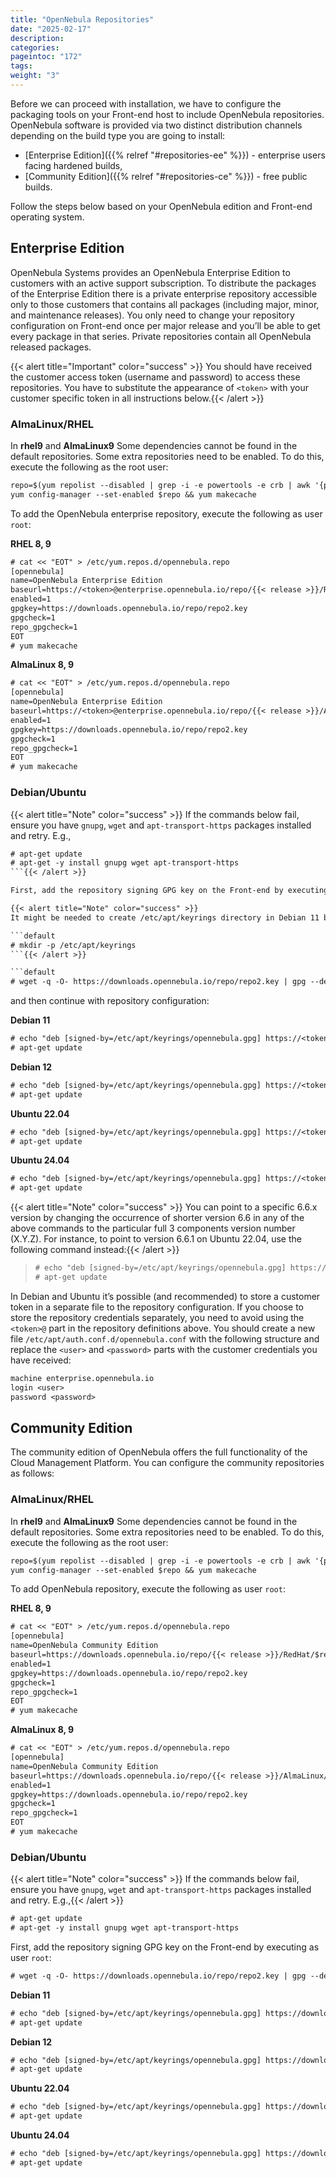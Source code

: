 ```yaml
---
title: "OpenNebula Repositories"
date: "2025-02-17"
description:
categories:
pageintoc: "172"
tags:
weight: "3"
---
```


<a id="repositories"></a>

<!--# OpenNebula Repositories -->

Before we can proceed with installation, we have to configure the packaging tools on your Front-end host to include OpenNebula repositories. OpenNebula software is provided via two distinct distribution channels depending on the build type you are going to install:

- [Enterprise Edition]({{% relref "#repositories-ee" %}}) - enterprise users facing hardened builds,
- [Community Edition]({{% relref "#repositories-ce" %}}) - free public builds.

Follow the steps below based on your OpenNebula edition and Front-end operating system.

<a id="repositories-ee"></a>

## Enterprise Edition

OpenNebula Systems provides an OpenNebula Enterprise Edition to customers with an active support subscription. To distribute the packages of the Enterprise Edition there is a private enterprise repository accessible only to those customers that contains all packages (including major, minor, and maintenance releases). You only need to change your repository configuration on Front-end once per major release and you’ll be able to get every package in that series. Private repositories contain all OpenNebula released packages.

{{< alert title="Important" color="success" >}}
You should have received the customer access token (username and password) to access these repositories. You have to substitute the appearance of `<token>` with your customer specific token in all instructions below.{{< /alert >}} 

### AlmaLinux/RHEL

In **rhel9** and **AlmaLinux9** Some dependencies cannot be found in the default repositories. Some extra repositories need to be enabled. To do this, execute the following as the root user:

```default
repo=$(yum repolist --disabled | grep -i -e powertools -e crb | awk '{print $1}' | head -1)
yum config-manager --set-enabled $repo && yum makecache
```

To add the OpenNebula enterprise repository, execute the following as user `root`:

**RHEL 8, 9**

```default
# cat << "EOT" > /etc/yum.repos.d/opennebula.repo
[opennebula]
name=OpenNebula Enterprise Edition
baseurl=https://<token>@enterprise.opennebula.io/repo/{{< release >}}/RedHat/$releasever/$basearch
enabled=1
gpgkey=https://downloads.opennebula.io/repo/repo2.key
gpgcheck=1
repo_gpgcheck=1
EOT
# yum makecache
```

**AlmaLinux 8, 9**

```default
# cat << "EOT" > /etc/yum.repos.d/opennebula.repo
[opennebula]
name=OpenNebula Enterprise Edition
baseurl=https://<token>@enterprise.opennebula.io/repo/{{< release >}}/AlmaLinux/$releasever/$basearch
enabled=1
gpgkey=https://downloads.opennebula.io/repo/repo2.key
gpgcheck=1
repo_gpgcheck=1
EOT
# yum makecache
```

### Debian/Ubuntu

{{< alert title="Note" color="success" >}}
If the commands below fail, ensure you have `gnupg`, `wget` and `apt-transport-https` packages installed and retry. E.g.,

```default
# apt-get update
# apt-get -y install gnupg wget apt-transport-https
```{{< /alert >}}  

First, add the repository signing GPG key on the Front-end by executing as user `root`:

{{< alert title="Note" color="success" >}}
It might be needed to create /etc/apt/keyrings directory in Debian 11 because it does not exist by default:

```default
# mkdir -p /etc/apt/keyrings
```{{< /alert >}}  

```default
# wget -q -O- https://downloads.opennebula.io/repo/repo2.key | gpg --dearmor --yes --output /etc/apt/keyrings/opennebula.gpg
```

and then continue with repository configuration:

**Debian 11**

```default
# echo "deb [signed-by=/etc/apt/keyrings/opennebula.gpg] https://<token>@enterprise.opennebula.io/repo/{{< release >}}/Debian/11 stable opennebula" > /etc/apt/sources.list.d/opennebula.list
# apt-get update
```

**Debian 12**

```default
# echo "deb [signed-by=/etc/apt/keyrings/opennebula.gpg] https://<token>@enterprise.opennebula.io/repo/{{< release >}}/Debian/12 stable opennebula" > /etc/apt/sources.list.d/opennebula.list
# apt-get update
```

**Ubuntu 22.04**

```default
# echo "deb [signed-by=/etc/apt/keyrings/opennebula.gpg] https://<token>@enterprise.opennebula.io/repo/{{< release >}}/Ubuntu/22.04 stable opennebula" > /etc/apt/sources.list.d/opennebula.list
# apt-get update
```

**Ubuntu 24.04**

```default
# echo "deb [signed-by=/etc/apt/keyrings/opennebula.gpg] https://<token>@enterprise.opennebula.io/repo/{{< release >}}/Ubuntu/24.04 stable opennebula" > /etc/apt/sources.list.d/opennebula.list
# apt-get update
```

{{< alert title="Note" color="success" >}}
You can point to a specific 6.6.x version by changing the occurrence of shorter version 6.6 in any of the above commands to the particular full 3 components version number (X.Y.Z). For instance, to point to version 6.6.1 on Ubuntu 22.04, use the following command instead:{{< /alert >}} 

> ```default
> # echo "deb [signed-by=/etc/apt/keyrings/opennebula.gpg] https://<token>@enterprise.opennebula.io/repo/6.6.1/Ubuntu/22.04 stable opennebula" > /etc/apt/sources.list.d/opennebula.list
> # apt-get update
> ```

In Debian and Ubuntu it’s possible (and recommended) to store a customer token in a separate file to the repository configuration. If you choose to store the repository credentials separately, you need to avoid using the `<token>@` part in the repository definitions above. You should create a new file `/etc/apt/auth.conf.d/opennebula.conf` with the following structure and replace the `<user>` and `<password>` parts with the customer credentials you have received:

```default
machine enterprise.opennebula.io
login <user>
password <password>
```

<a id="repositories-ce"></a>

## Community Edition

The community edition of OpenNebula offers the full functionality of the Cloud Management Platform. You can configure the community repositories as follows:

### AlmaLinux/RHEL

In **rhel9** and **AlmaLinux9** Some dependencies cannot be found in the default repositories. Some extra repositories need to be enabled. To do this, execute the following as the root user:

```default
repo=$(yum repolist --disabled | grep -i -e powertools -e crb | awk '{print $1}' | head -1)
yum config-manager --set-enabled $repo && yum makecache
```

To add OpenNebula repository, execute the following as user `root`:

**RHEL 8, 9**

```default
# cat << "EOT" > /etc/yum.repos.d/opennebula.repo
[opennebula]
name=OpenNebula Community Edition
baseurl=https://downloads.opennebula.io/repo/{{< release >}}/RedHat/$releasever/$basearch
enabled=1
gpgkey=https://downloads.opennebula.io/repo/repo2.key
gpgcheck=1
repo_gpgcheck=1
EOT
# yum makecache
```

**AlmaLinux 8, 9**

```default
# cat << "EOT" > /etc/yum.repos.d/opennebula.repo
[opennebula]
name=OpenNebula Community Edition
baseurl=https://downloads.opennebula.io/repo/{{< release >}}/AlmaLinux/$releasever/$basearch
enabled=1
gpgkey=https://downloads.opennebula.io/repo/repo2.key
gpgcheck=1
repo_gpgcheck=1
EOT
# yum makecache
```

### Debian/Ubuntu

{{< alert title="Note" color="success" >}}
If the commands below fail, ensure you have `gnupg`, `wget` and `apt-transport-https` packages installed and retry. E.g.,{{< /alert >}} 

```default
# apt-get update
# apt-get -y install gnupg wget apt-transport-https
```

First, add the repository signing GPG key on the Front-end by executing as user `root`:

```default
# wget -q -O- https://downloads.opennebula.io/repo/repo2.key | gpg --dearmor --yes --output /etc/apt/keyrings/opennebula.gpg
```

**Debian 11**

```default
# echo "deb [signed-by=/etc/apt/keyrings/opennebula.gpg] https://downloads.opennebula.io/repo/{{< release >}}/Debian/11 stable opennebula" > /etc/apt/sources.list.d/opennebula.list
# apt-get update
```

**Debian 12**

```default
# echo "deb [signed-by=/etc/apt/keyrings/opennebula.gpg] https://downloads.opennebula.io/repo/{{< release >}}/Debian/12 stable opennebula" > /etc/apt/sources.list.d/opennebula.list
# apt-get update
```

**Ubuntu 22.04**

```default
# echo "deb [signed-by=/etc/apt/keyrings/opennebula.gpg] https://downloads.opennebula.io/repo/{{< release >}}/Ubuntu/22.04 stable opennebula" > /etc/apt/sources.list.d/opennebula.list
# apt-get update
```

**Ubuntu 24.04**

```default
# echo "deb [signed-by=/etc/apt/keyrings/opennebula.gpg] https://downloads.opennebula.io/repo/{{< release >}}/Ubuntu/24.04 stable opennebula" > /etc/apt/sources.list.d/opennebula.list
# apt-get update
```
